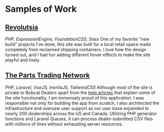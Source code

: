 # Samples of Work

## [Revolutsia](https://revolutsia.com)
*PHP, ExpressionEngine, FoundationCSS, Sass*
One of my favorite "new build" projects I've done, this site was built for a local retail space made completely from reclaimed shipping containers. I love how the design turned out, and I had fun adding different hover effects to make the site playful and lively. 

## [The Parts Trading Network](https://partstradingnetwork.com)
*PHP, Laravel, VueJS, InertiaJS, TailwindCSS*
 Although most of the site is private to Bobcat Dealers apart from the [help articles](https://partstradingnetwork.com/articles) that explain some of the site functionality, I am immensely proud of this application. I was responsible not only for building the app from scratch, I also architected the infrastructure and oversaw user support as our user base expanded to nearly 200 dealerships across the US and Canada. Utilizing PHP generator functions and Laravel Queues, it can process dealer-submitted CSV files with millions of lines without exhausting server resources. 
